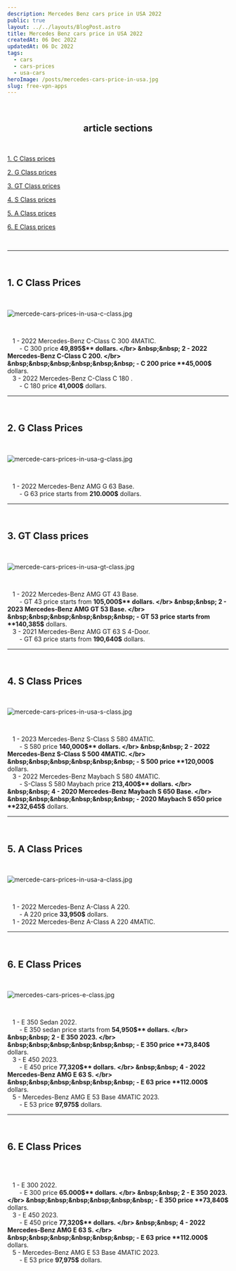 ```yaml
---
description: Mercedes Benz cars price in USA 2022
public: true
layout: ../../layouts/BlogPost.astro
title: Mercedes Benz cars price in USA 2022
createdAt: 06 Dec 2022
updatedAt: 06 Dc 2022
tags:
  - cars
  - cars-prices
  - usa-cars
heroImage: /posts/mercedes-cars-price-in-usa.jpg
slug: free-vpn-apps
---
```


</br>

## <center>article sections </center>

</br>

[1. C Class prices](#1-c-class-prices)

[2. G Class prices](#2-g-class-prices)

[3. GT Class prices](#3-gt-class-prices)

[4. S Class prices](#4-s-class-prices)

[5. A Class prices](#5-a-class-prices)

[6. E Class prices](#6-e-class-prices)

</br>

---

</br>

## 1. C Class Prices

</br>

![mercede-cars-prices-in-usa-c-class.jpg](/posts/mercede-cars-prices-in-usa-c-class.jpg)

</br>

&nbsp;&nbsp; 1 - 2022 Mercedes-Benz C-Class C 300 4MATIC.
</br>
&nbsp;&nbsp;&nbsp;&nbsp;&nbsp;&nbsp; - C 300 price **49,895$** dollars.
</br>
&nbsp;&nbsp; 2 - 2022 Mercedes-Benz C-Class C 200.
</br>
&nbsp;&nbsp;&nbsp;&nbsp;&nbsp;&nbsp; - C 200 price **45,000$** dollars.
</br>
&nbsp;&nbsp; 3 - 2022 Mercedes-Benz C-Class C 180 .
</br>
&nbsp;&nbsp;&nbsp;&nbsp;&nbsp;&nbsp; - C 180 price **41,000$** dollars.
</br>

---

</br>

## 2. G Class Prices

</br>

![mercede-cars-prices-in-usa-g-class.jpg](/posts/mercede-cars-prices-in-usa-G-class.jpeg)

</br>

&nbsp;&nbsp; 1 - 2022 Mercedes-Benz AMG G 63 Base.
</br>
&nbsp;&nbsp;&nbsp;&nbsp;&nbsp;&nbsp; - G 63 price starts from **210.000$** dollars.
</br>

---

</br>

## 3. GT Class prices

</br>

![mercede-cars-prices-in-usa-gt-class.jpg](/posts/mercede-cars-prices-in-usa-GT-class.jpeg)

</br>

&nbsp;&nbsp; 1 - 2022 Mercedes-Benz AMG GT 43 Base.
</br>
&nbsp;&nbsp;&nbsp;&nbsp;&nbsp;&nbsp; - GT 43 price starts from **105,000$** dollars.
</br>
&nbsp;&nbsp; 2 - 2023 Mercedes-Benz AMG GT 53 Base.
</br>
&nbsp;&nbsp;&nbsp;&nbsp;&nbsp;&nbsp; - GT 53 price starts from **140,385$** dollars.
</br>
&nbsp;&nbsp; 3 - 2021 Mercedes-Benz AMG GT 63 S 4-Door.
</br>
&nbsp;&nbsp;&nbsp;&nbsp;&nbsp;&nbsp; - GT 63 price starts from **190,640$** dollars.
</br>

---

</br>

## 4. S Class Prices

</br>

![mercede-cars-prices-in-usa-s-class.jpg](/posts/mercede-cars-prices-in-usa-S-class.jpeg)

</br>

&nbsp;&nbsp; 1 - 2023 Mercedes-Benz S-Class S 580 4MATIC.
</br>
&nbsp;&nbsp;&nbsp;&nbsp;&nbsp;&nbsp; - S 580 price **140,000$** dollars.
</br>
&nbsp;&nbsp; 2 - 2022 Mercedes-Benz S-Class S 500 4MATIC.
</br>
&nbsp;&nbsp;&nbsp;&nbsp;&nbsp;&nbsp; - S 500 price **120,000$** dollars.
</br>
&nbsp;&nbsp; 3 - 2022 Mercedes-Benz Maybach S 580 4MATIC.
</br>
&nbsp;&nbsp;&nbsp;&nbsp;&nbsp;&nbsp; - S-Class S 580 Maybach price **213,400$** dollars.
</br>
&nbsp;&nbsp; 4 - 2020 Mercedes-Benz Maybach S 650 Base.
</br>
&nbsp;&nbsp;&nbsp;&nbsp;&nbsp;&nbsp; - 2020 Maybach S 650 price **232,645$** dollars.
</br>

---

</br>

## 5. A Class Prices

</br>

![mercede-cars-prices-in-usa-a-class.jpg](/posts/mercede-cars-prices-in-usa-A-class.jpeg)

</br>

&nbsp;&nbsp; 1 - 2022 Mercedes-Benz A-Class A 220.
</br>
&nbsp;&nbsp;&nbsp;&nbsp;&nbsp;&nbsp; - A 220 price **33,950$** dollars.
</br>
&nbsp;&nbsp; 1 - 2022 Mercedes-Benz A-Class A 220 4MATIC.
</br>

---

</br>

## 6. E Class Prices

</br>

![mercedes-cars-prices-e-class.jpg](/posts/mercedes-cars-prices-e-class.jpg)

</br>

&nbsp;&nbsp; 1 - E 350 Sedan 2022.
</br>
&nbsp;&nbsp;&nbsp;&nbsp;&nbsp;&nbsp; - E 350 sedan price starts from **54,950$** dollars.
</br>
&nbsp;&nbsp; 2 - E 350 2023.
</br>
&nbsp;&nbsp;&nbsp;&nbsp;&nbsp;&nbsp; - E 350 price **73,840$** dollars.
</br>
&nbsp;&nbsp; 3 - E 450 2023.
</br>
&nbsp;&nbsp;&nbsp;&nbsp;&nbsp;&nbsp; - E 450 price **77,320$** dollars.
</br>
&nbsp;&nbsp; 4 - 2022 Mercedes-Benz AMG E 63 S.
</br>
&nbsp;&nbsp;&nbsp;&nbsp;&nbsp;&nbsp; - E 63 price **112.000$** dollars.
</br>
&nbsp;&nbsp; 5 - Mercedes-Benz AMG E 53 Base 4MATIC 2023.
</br>
&nbsp;&nbsp;&nbsp;&nbsp;&nbsp;&nbsp; - E 53 price **97,975$** dollars.
</br>

---

</br>

## 6. E Class Prices

</br>

<!-- ![mercedes-cars-prices-sl-class.jpg](/posts/mercedes-cars-prices-e-class.jpg) -->

</br>

&nbsp;&nbsp; 1 - E 300 2022.
</br>
&nbsp;&nbsp;&nbsp;&nbsp;&nbsp;&nbsp; - E 300 price **65.000$** dollars.
</br>
&nbsp;&nbsp; 2 - E 350 2023.
</br>
&nbsp;&nbsp;&nbsp;&nbsp;&nbsp;&nbsp; - E 350 price **73,840$** dollars.
</br>
&nbsp;&nbsp; 3 - E 450 2023.
</br>
&nbsp;&nbsp;&nbsp;&nbsp;&nbsp;&nbsp; - E 450 price **77,320$** dollars.
</br>
&nbsp;&nbsp; 4 - 2022 Mercedes-Benz AMG E 63 S.
</br>
&nbsp;&nbsp;&nbsp;&nbsp;&nbsp;&nbsp; - E 63 price **112.000$** dollars.
</br>
&nbsp;&nbsp; 5 - Mercedes-Benz AMG E 53 Base 4MATIC 2023.
</br>
&nbsp;&nbsp;&nbsp;&nbsp;&nbsp;&nbsp; - E 53 price **97,975$** dollars.
</br>
